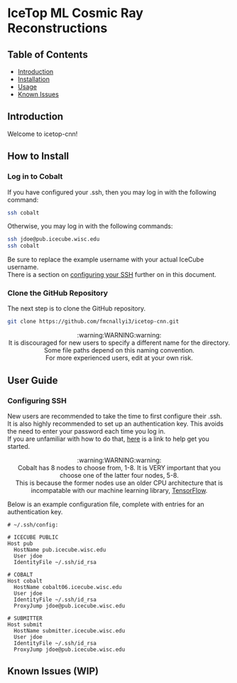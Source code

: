# IceTop ML Cosmic Ray Reconstructions

## Table of Contents

- [Introduction](#introduction)
- [Installation](#how-to-install)
- [Usage](#user-guide)
- [Known Issues](#known-issues-wip)

## Introduction
Welcome to icetop-cnn!

## How to Install
### Log in to Cobalt
If you have configured your .ssh, then you may log in with the following command:
``` bash
ssh cobalt
```
Otherwise, you may log in with the following commands:
``` bash
ssh jdoe@pub.icecube.wisc.edu
ssh cobalt
```
Be sure to replace the example username with your actual IceCube username.\
There is a section on [configuring your SSH](#configuring-ssh) further on in this document.
### Clone the GitHub Repository
The next step is to clone the GitHub repository.
``` bash
git clone https://github.com/fmcnallyi3/icetop-cnn.git
```

<p align="center">
  :warning:WARNING:warning:<br>
  It is discouraged for new users to specify a different name for the directory. Some file paths depend on this naming convention.<br>
  For more experienced users, edit at your own risk.
</p>

## User Guide
### Configuring SSH
New users are recommended to take the time to first configure their .ssh.\
It is also highly recommended to set up an authentication key. This avoids the need to enter your password each time you log in.\
If you are unfamiliar with how to do that, [here](https://www.ssh.com/academy/ssh/keygen) is a link to help get you started.

<p align="center">
  :warning:WARNING:warning:<br>
  Cobalt has 8 nodes to choose from, 1-8. It is VERY important that you choose one of the latter four nodes, 5-8.<br>
  This is because the former nodes use an older CPU architecture that is incompatable with our machine learning library,
  <a target="_blank" rel="noopener noreferrer" href="https://www.tensorflow.org/versions/r2.14/api_docs">TensorFlow</a>.
</p>

Below is an example configuration file, complete with entries for an authentication key.

```
# ~/.ssh/config:

# ICECUBE PUBLIC
Host pub
  HostName pub.icecube.wisc.edu
  User jdoe
  IdentityFile ~/.ssh/id_rsa

# COBALT
Host cobalt
  HostName cobalt06.icecube.wisc.edu
  User jdoe
  IdentityFile ~/.ssh/id_rsa
  ProxyJump jdoe@pub.icecube.wisc.edu

# SUBMITTER
Host submit
  HostName submitter.icecube.wisc.edu
  User jdoe
  IdentityFile ~/.ssh/id_rsa
  ProxyJump jdoe@pub.icecube.wisc.edu
```

## Known Issues (WIP)